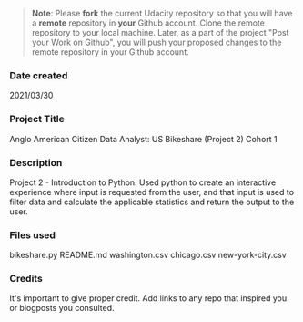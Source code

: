 >**Note**: Please **fork** the current Udacity repository so that you will have a **remote** repository in **your** Github account. Clone the remote repository to your local machine. Later, as a part of the project "Post your Work on Github", you will push your proposed changes to the remote repository in your Github account.

### Date created
2021/03/30

### Project Title
Anglo American Citizen Data Analyst: US Bikeshare (Project 2) Cohort 1

### Description
Project 2 - Introduction to Python. Used python to create an interactive experience where input is requested from the user, and that input is used to filter data and calculate the applicable statistics and return the output to the user.

### Files used
bikeshare.py
README.md
washington.csv
chicago.csv
new-york-city.csv

### Credits
It's important to give proper credit. Add links to any repo that inspired you or blogposts you consulted.
